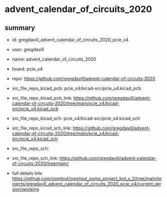 # advent_calendar_of_circuits_2020
 
## summary 
* id: gregdavill_advent_calendar_of_circuits_2020_pcie_x4
* user: gregdavill
* name: advent_calendar_of_circuits_2020
* board: pcie_x4
* repo: https://github.com/gregdavill/advent-calendar-of-circuits-2020
* src_file_repo_kicad_pcb: pcie_x4/kicad-src/pcie_x4.kicad_pcb
* src_file_repo_kicad_pcb_link: https://github.com/gregdavill/advent-calendar-of-circuits-2020/tree/main/pcie_x4/kicad-src/pcie_x4.kicad_pcb
* src_file_repo_kicad_sch: pcie_x4/kicad-src/pcie_x4.kicad_sch
* src_file_repo_kicad_sch_link: https://github.com/gregdavill/advent-calendar-of-circuits-2020/tree/main/pcie_x4/kicad-src/pcie_x4.kicad_sch

* src_file_repo_sch: 
* src_file_repo_sch_link: https://github.com/gregdavill/advent-calendar-of-circuits-2020/tree/main/
* full details link: https://github.com/oomlout/oomlout_oomp_project_bot_v_2/tree/main/projects/gregdavill_advent_calendar_of_circuits_2020_pcie_x4/current_version/working  







